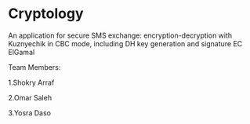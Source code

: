 # Cryptology
An application for secure SMS exchange: encryption-decryption with Kuznyechik in CBC mode, including DH key generation and signature EC ElGamal

Team Members:


1.Shokry Arraf

2.Omar Saleh

3.Yosra Daso
